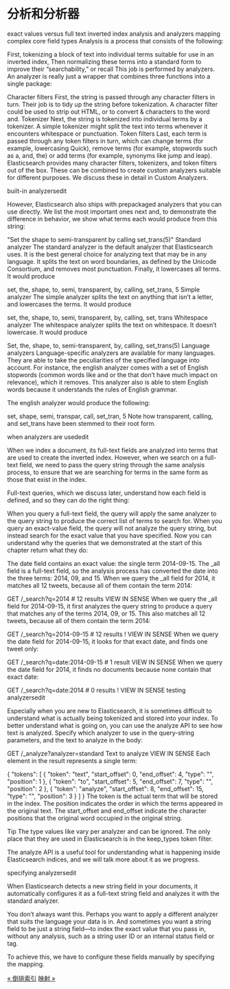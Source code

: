 分析和分析器
================


exact values versus full text
inverted index
analysis and analyzers
mapping
complex core field types
Analysis is a process that consists of the following:


First, tokenizing a block of text into individual terms suitable for use in an inverted index,
Then normalizing these terms into a standard form to improve their “searchability,” or recall
This job is performed by analyzers. An analyzer is really just a wrapper that combines three functions into a single package:

Character filters
First, the string is passed through any character filters in turn. Their job is to tidy up the string before tokenization. A character filter could be used to strip out HTML, or to convert & characters to the word and.
Tokenizer
Next, the string is tokenized into individual terms by a tokenizer. A simple tokenizer might split the text into terms whenever it encounters whitespace or punctuation.
Token filters
Last, each term is passed through any token filters in turn, which can change terms (for example, lowercasing Quick), remove terms (for example, stopwords such as a, and, the) or add terms (for example, synonyms like jump and leap).
Elasticsearch provides many character filters, tokenizers, and token filters out of the box. These can be combined to create custom analyzers suitable for different purposes. We discuss these in detail in Custom Analyzers.

built-in analyzersedit

However, Elasticsearch also ships with prepackaged analyzers that you can use directly. We list the most important ones next and, to demonstrate the difference in behavior, we show what terms each would produce from this string:

"Set the shape to semi-transparent by calling set_trans(5)"
Standard analyzer
The standard analyzer is the default analyzer that Elasticsearch uses. It is the best general choice for analyzing text that may be in any language. It splits the text on word boundaries, as defined by the Unicode Consortium, and removes most punctuation. Finally, it lowercases all terms. It would produce

set, the, shape, to, semi, transparent, by, calling, set_trans, 5
Simple analyzer
The simple analyzer splits the text on anything that isn’t a letter, and lowercases the terms. It would produce

set, the, shape, to, semi, transparent, by, calling, set, trans
Whitespace analyzer
The whitespace analyzer splits the text on whitespace. It doesn’t lowercase. It would produce

Set, the, shape, to, semi-transparent, by, calling, set_trans(5)
Language analyzers
Language-specific analyzers are available for many languages. They are able to take the peculiarities of the specified language into account. For instance, the english analyzer comes with a set of English stopwords (common words like and or the that don’t have much impact on relevance), which it removes. This analyzer also is able to stem English words because it understands the rules of English grammar.

The english analyzer would produce the following:

set, shape, semi, transpar, call, set_tran, 5
Note how transparent, calling, and set_trans have been stemmed to their root form.

when analyzers are usededit

When we index a document, its full-text fields are analyzed into terms that are used to create the inverted index. However, when we search on a full-text field, we need to pass the query string through the same analysis process, to ensure that we are searching for terms in the same form as those that exist in the index.

Full-text queries, which we discuss later, understand how each field is defined, and so they can do the right thing:

When you query a full-text field, the query will apply the same analyzer to the query string to produce the correct list of terms to search for.
When you query an exact-value field, the query will not analyze the query string, but instead search for the exact value that you have specified.
Now you can understand why the queries that we demonstrated at the start of this chapter return what they do:

The date field contains an exact value: the single term 2014-09-15.
The _all field is a full-text field, so the analysis process has converted the date into the three terms: 2014, 09, and 15.
When we query the _all field for 2014, it matches all 12 tweets, because all of them contain the term 2014:

GET /_search?q=2014              # 12 results
VIEW IN SENSE
When we query the _all field for 2014-09-15, it first analyzes the query string to produce a query that matches any of the terms 2014, 09, or 15. This also matches all 12 tweets, because all of them contain the term 2014:

GET /_search?q=2014-09-15        # 12 results !
VIEW IN SENSE
When we query the date field for 2014-09-15, it looks for that exact date, and finds one tweet only:

GET /_search?q=date:2014-09-15   # 1  result
VIEW IN SENSE
When we query the date field for 2014, it finds no documents because none contain that exact date:

GET /_search?q=date:2014         # 0  results !
VIEW IN SENSE
testing analyzersedit

Especially when you are new to Elasticsearch, it is sometimes difficult to understand what is actually being tokenized and stored into your index. To better understand what is going on, you can use the analyze API to see how text is analyzed. Specify which analyzer to use in the query-string parameters, and the text to analyze in the body:

GET /_analyze?analyzer=standard
Text to analyze
VIEW IN SENSE
Each element in the result represents a single term:

{
   "tokens": [
      {
         "token":        "text",
         "start_offset": 0,
         "end_offset":   4,
         "type":         "<ALPHANUM>",
         "position":     1
      },
      {
         "token":        "to",
         "start_offset": 5,
         "end_offset":   7,
         "type":         "<ALPHANUM>",
         "position":     2
      },
      {
         "token":        "analyze",
         "start_offset": 8,
         "end_offset":   15,
         "type":         "<ALPHANUM>",
         "position":     3
      }
   ]
}
The token is the actual term that will be stored in the index. The position indicates the order in which the terms appeared in the original text. The start_offset and end_offset indicate the character positions that the original word occupied in the original string.

Tip
The type values like <ALPHANUM> vary per analyzer and can be ignored. The only place that they are used in Elasticsearch is in the keep_types token filter.

The analyze API is a useful tool for understanding what is happening inside Elasticsearch indices, and we will talk more about it as we progress.

specifying analyzersedit

When Elasticsearch detects a new string field in your documents, it automatically configures it as a full-text string field and analyzes it with the standard analyzer.

You don’t always want this. Perhaps you want to apply a different analyzer that suits the language your data is in. And sometimes you want a string field to be just a string field—to index the exact value that you pass in, without any analysis, such as a string user ID or an internal status field or tag.

To achieve this, we have to configure these fields manually by specifying the mapping.

[« 倒排索引](inverted-index.md)     [映射  »](mapping.md)
